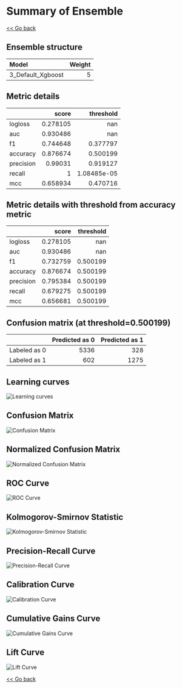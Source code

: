 # Summary of Ensemble

[<< Go back](../README.md)


## Ensemble structure
| Model             |   Weight |
|:------------------|---------:|
| 3_Default_Xgboost |        5 |

## Metric details
|           |    score |     threshold |
|:----------|---------:|--------------:|
| logloss   | 0.278105 | nan           |
| auc       | 0.930486 | nan           |
| f1        | 0.744648 |   0.377797    |
| accuracy  | 0.876674 |   0.500199    |
| precision | 0.99031  |   0.919127    |
| recall    | 1        |   1.08485e-05 |
| mcc       | 0.658934 |   0.470716    |


## Metric details with threshold from accuracy metric
|           |    score |   threshold |
|:----------|---------:|------------:|
| logloss   | 0.278105 |  nan        |
| auc       | 0.930486 |  nan        |
| f1        | 0.732759 |    0.500199 |
| accuracy  | 0.876674 |    0.500199 |
| precision | 0.795384 |    0.500199 |
| recall    | 0.679275 |    0.500199 |
| mcc       | 0.656681 |    0.500199 |


## Confusion matrix (at threshold=0.500199)
|              |   Predicted as 0 |   Predicted as 1 |
|:-------------|-----------------:|-----------------:|
| Labeled as 0 |             5336 |              328 |
| Labeled as 1 |              602 |             1275 |

## Learning curves
![Learning curves](learning_curves.png)
## Confusion Matrix

![Confusion Matrix](confusion_matrix.png)


## Normalized Confusion Matrix

![Normalized Confusion Matrix](confusion_matrix_normalized.png)


## ROC Curve

![ROC Curve](roc_curve.png)


## Kolmogorov-Smirnov Statistic

![Kolmogorov-Smirnov Statistic](ks_statistic.png)


## Precision-Recall Curve

![Precision-Recall Curve](precision_recall_curve.png)


## Calibration Curve

![Calibration Curve](calibration_curve_curve.png)


## Cumulative Gains Curve

![Cumulative Gains Curve](cumulative_gains_curve.png)


## Lift Curve

![Lift Curve](lift_curve.png)



[<< Go back](../README.md)
